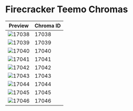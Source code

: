 # Firecracker Teemo Chromas

| Preview | Chroma ID |
|---------|-----------|
| ![17038](https://raw.communitydragon.org/latest/plugins/rcp-be-lol-game-data/global/default/v1/champion-chroma-images/17/17038.png) | 17038 |
| ![17039](https://raw.communitydragon.org/latest/plugins/rcp-be-lol-game-data/global/default/v1/champion-chroma-images/17/17039.png) | 17039 |
| ![17040](https://raw.communitydragon.org/latest/plugins/rcp-be-lol-game-data/global/default/v1/champion-chroma-images/17/17040.png) | 17040 |
| ![17041](https://raw.communitydragon.org/latest/plugins/rcp-be-lol-game-data/global/default/v1/champion-chroma-images/17/17041.png) | 17041 |
| ![17042](https://raw.communitydragon.org/latest/plugins/rcp-be-lol-game-data/global/default/v1/champion-chroma-images/17/17042.png) | 17042 |
| ![17043](https://raw.communitydragon.org/latest/plugins/rcp-be-lol-game-data/global/default/v1/champion-chroma-images/17/17043.png) | 17043 |
| ![17044](https://raw.communitydragon.org/latest/plugins/rcp-be-lol-game-data/global/default/v1/champion-chroma-images/17/17044.png) | 17044 |
| ![17045](https://raw.communitydragon.org/latest/plugins/rcp-be-lol-game-data/global/default/v1/champion-chroma-images/17/17045.png) | 17045 |
| ![17046](https://raw.communitydragon.org/latest/plugins/rcp-be-lol-game-data/global/default/v1/champion-chroma-images/17/17046.png) | 17046 |